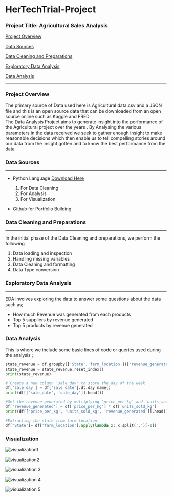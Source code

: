 # HerTechTrial-Project

### Project Title: Agricultural Sales Analysis
[Project Overview](#project-overview)

[Data Sources](#data-sources)

[Data Cleaning and Preparations](#data-cleaning-and-preparations)

[Exploratory Data Analysis](#exploratory-data-analysis)

[Data Analysis](#data-analysis)

---

### Project Overview 
The primary source of Data used here is Agricultural data.csv and a JSON file and this is an open source data that can be downloaded from an open source online such as Kaggle and FRED  
The Data Analysis Project aims to generate insight into the performance of the Agricultural project over the years . By Analysing the various parameters in the data received we seek to gather enough insight to make reasonable decisions which then enable us to tell compelling stories around our data from the insight gotten and to know the best performance from the data

### Data Sources 
---
- Python Language [Download Here](https://www.colab.goggle.com)
  1. For Data Cleaning
  2. For Analysis
  3. For Visualization

- Github for Portfolio Building

### Data Cleaning and Preparations
---
In the initial phase of the Data Cleaning and preparations, we perform the following
1. Data loading and inspection
2. Handling missing variables
3. Data Cleaning and formatting
4. Data Type conversion

### Exploratory Data Analysis 
---
EDA involves exploring the data to answer some questions about the data such as;

- How much Revenue was generated from each products
- Top 5 suppliers by revenue generated
- Top 5 products by revenue generated

### Data Analysis
This is where we include some basic lines of code or queries used during the analysis ;

```Python
state_revenue = df.groupby(['State','farm_location'])['revenue_generated'].agg('sum').sort_values(ascending=False).head()
state_revenue = state_revenue.reset_index()
print(state_revenue)
```
```Python
# Create a new column 'sale_day' to store the day of the week
df['sale_day'] = df['sale_date'].dt.day_name()
print(df[['sale_date', 'sale_day']].head())
```
```Python
#Get the revenue generated by multiplying 'price_per_kg' and 'units_sold_kg' column
df['revenue_generated'] = df['price_per_kg'] * df['units_sold_kg']
print(df[['price_per_kg', 'units_sold_kg', 'revenue_generated']].head())
```
```Python
#Extracting the state from farm location
df['State']= df['farm_location'].apply(lambda x: x.split(',')[-1])
```

### Visualization 
![visualization1](https://github.com/user-attachments/assets/15803036-3d01-4cce-9ee6-5130e54e6b62)

![visualization2](https://github.com/user-attachments/assets/32204919-e255-43c4-ab83-d443a4a45355)

![visualization 3](https://github.com/user-attachments/assets/9f183a32-2eab-42f8-84e7-174c967506cd)

![visualization 4](https://github.com/user-attachments/assets/355e8891-156b-4896-b343-e69792d3fec2)

![visualization 5](https://github.com/user-attachments/assets/248e1080-485e-424c-8a94-2a692e87bc9c)

